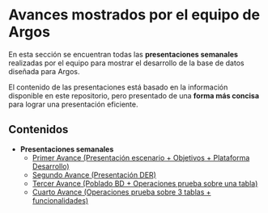 # Avances mostrados por el equipo de Argos

En esta sección se encuentran todas las **presentaciones semanales** realizadas por el equipo para mostrar el desarrollo de la base de datos diseñada para Argos.

El contenido de las presentaciones está basado en la información disponible en este repositorio, pero presentado de una **forma más concisa** para lograr una presentación eficiente.

## Contenidos

* **Presentaciones semanales**
    - [Primer Avance (Presentación escenario + Objetivos + Plataforma Desarrollo)](./Primer_Avance_Argos_Grupo3.pdf)
    - [Segundo Avance (Presentación DER)](./Segundo_Avance_Argos_Grupo3.pdf)
    - [Tercer Avance (Poblado BD + Operaciones prueba sobre una tabla)](./Tercer_Avance_Argos_Grupo3.pdf)
    - [Cuarto Avance (Operaciones prueba sobre 3 tablas + funcionalidades)](./Cuarto_Avance_Argos_Grupo3.pdf)




    